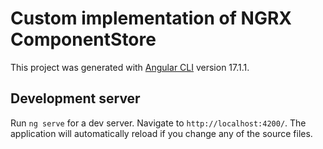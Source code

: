 # Custom implementation of NGRX ComponentStore

This project was generated with [Angular CLI](https://github.com/angular/angular-cli) version
17.1.1.

## Development server

Run `ng serve` for a dev server. Navigate to `http://localhost:4200/`. The application will
automatically reload if you change any of the source files.
